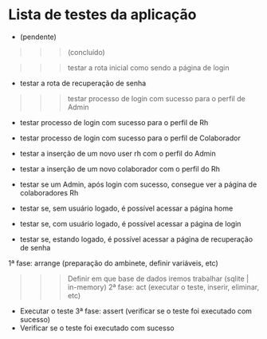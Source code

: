 # Lista de testes da aplicação

- (pendente)
>>> (concluído)

>>> testar a rota inicial como sendo a página de login
- testar a rota de recuperação de senha
>>> testar processo de login com sucesso para o perfil de Admin
- testar processo de login com sucesso para o perfil de Rh
- testar processo de login com sucesso para o perfil de Colaborador

- testar a inserção de um novo user rh com o perfil do Admin
- testar a inserção de um novo colaborador com o perfil do Rh

- testar se um Admin, após login com sucesso, consegue ver a página de colaboradores Rh
- testar se, sem usuário logado, é possível acessar a página home
- testar se, com usuário logado, é possível acessar a página de login
- testar se, estando logado, é possível acessar a página de recuperação de senha

1ª fase: arrange (preparação do ambinete, definir variáveis, etc)
  >>> Definir em que base de dados iremos trabalhar (sqlite | in-memory)
2ª fase: act (executar o teste, inserir, eliminar, etc)
  - Executar o teste
3ª fase: assert (verificar se o teste foi executado com sucesso)
  - Verificar se o teste foi executado com sucesso
